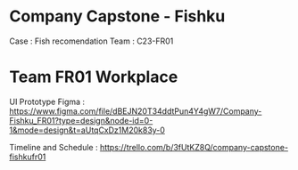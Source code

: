 # Company Capstone - Fishku

Case : Fish recomendation
Team : C23-FR01

# Team FR01 Workplace

UI Prototype Figma :
https://www.figma.com/file/dBEJN20T34ddtPun4Y4gW7/Company-Fishku_FR01?type=design&node-id=0-1&mode=design&t=aUtqCxDz1M20k83y-0

Timeline and Schedule :
https://trello.com/b/3fUtKZ8Q/company-capstone-fishkufr01


